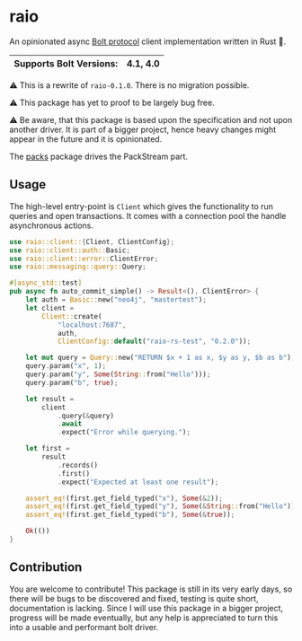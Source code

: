 # raio
An opinionated async [Bolt protocol](https://7687.org/#bolt) client implementation written in Rust 🦀.

| Supports Bolt Versions: | 4.1, 4.0 |
| :----- | :---- |

⚠️ This is a rewrite of `raio-0.1.0`. There is no migration possible.

⚠️ This package has yet to proof to be largely bug free.

⚠️ Be aware, that this package is based upon the specification and not upon
another driver. It is part of a bigger project, hence heavy changes might
appear in the future and it is opinionated.

The [packs](https://github.com/aphorisme/packs-rs) package drives the PackStream part.

## Usage

The high-level entry-point is `Client` which gives the functionality to run queries
and open transactions. It comes with a connection pool the handle asynchronous
actions.

````rust
use raio::client::{Client, ClientConfig};
use raio::client::auth::Basic;
use raio::client::error::ClientError;
use raio::messaging::query::Query;

#[async_std::test]
pub async fn auto_commit_simple() -> Result<(), ClientError> {
    let auth = Basic::new("neo4j", "mastertest");
    let client =
        Client::create(
            "localhost:7687",
            auth,
            ClientConfig::default("raio-rs-test", "0.2.0"));

    let mut query = Query::new("RETURN $x + 1 as x, $y as y, $b as b");
    query.param("x", 1);
    query.param("y", Some(String::from("Hello")));
    query.param("b", true);

    let result =
        client
            .query(&query)
            .await
            .expect("Error while querying.");

    let first =
        result
            .records()
            .first()
            .expect("Expected at least one result");

    assert_eq!(first.get_field_typed("x"), Some(&2));
    assert_eq!(first.get_field_typed("y"), Some(&String::from("Hello")));
    assert_eq!(first.get_field_typed("b"), Some(&true));

    Ok(())
}
````

## Contribution

You are welcome to contribute! This package is still in its very early days,
so there will be bugs to be discovered and fixed, testing is quite short,
documentation is lacking. Since I will use this package in a bigger project,
progress will be made eventually, but any help is appreciated to turn this into
a usable and performant bolt driver.